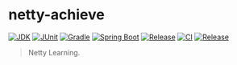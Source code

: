 # netty-achieve

[![JDK](https://img.shields.io/badge/JDK-1.8-success.svg?style=flat&logo=java)](https://www.oracle.com/java/technologies/javase-downloads.html)
[![JUnit](https://img.shields.io/badge/JUnit-5.6.3-success.svg?style=flat&logo=junit5)](https://junit.org/junit5/docs/current/user-guide)
[![Gradle](https://img.shields.io/badge/Gradle-7.2-success.svg?style=flat&logo=gradle)](https://docs.gradle.org/7.2/userguide/installation.html)
[![Spring Boot](https://img.shields.io/badge/Spring_Boot-2.3.12-success.svg?style=flat&logo=springboot)](https://docs.spring.io/spring-boot/docs/2.3.12.RELEASE/reference/htmlsingle/)
[![Release](https://img.shields.io/badge/Release-3.1.0-informational.svg)](https://github.com/aaric/netty-achieve/releases)
[![CI](https://github.com/aaric/netty-achieve/actions/workflows/gradle.yml/badge.svg)](https://github.com/aaric/netty-achieve/actions/workflows/gradle.yml)
[![Release](https://img.shields.io/badge/Release-2.0.2-blue.svg)](https://github.com/aaric/netty-achieve/releases)

> Netty Learning.
